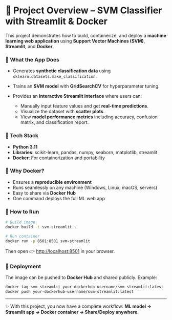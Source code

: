# 📌 Project Overview – SVM Classifier with Streamlit & Docker

This project demonstrates how to build, containerize, and deploy a **machine learning web application** using **Support Vector Machines (SVM)**, **Streamlit**, and **Docker**.

### 🔹 What the App Does

* Generates **synthetic classification data** using `sklearn.datasets.make_classification`.
* Trains an **SVM model** with **GridSearchCV** for hyperparameter tuning.
* Provides an **interactive Streamlit interface** where users can:

  * Manually input feature values and get **real-time predictions**.
  * Visualize the dataset with **scatter plots**.
  * View **model performance metrics** including accuracy, confusion matrix, and classification report.

### 🔹 Tech Stack

* **Python 3.11**
* **Libraries**: scikit-learn, pandas, numpy, seaborn, matplotlib, streamlit
* **Docker**: For containerization and portability

### 🔹 Why Docker?

* Ensures a **reproducible environment**
* Runs seamlessly on any machine (Windows, Linux, macOS, servers)
* Easy to share via **Docker Hub**
* One command deploys the full ML web app

### 🔹 How to Run

```bash
# Build image
docker build -t svm-streamlit .

# Run container
docker run -p 8501:8501 svm-streamlit
```

Then open 👉 [http://localhost:8501](http://localhost:8501) in your browser.

### 🔹 Deployment

The image can be pushed to **Docker Hub** and shared publicly.
Example:

```bash
docker tag svm-streamlit your-dockerhub-username/svm-streamlit:latest
docker push your-dockerhub-username/svm-streamlit:latest
```

---

✨ With this project, you now have a complete workflow:
**ML model → Streamlit app → Docker container → Share/Deploy anywhere.**

